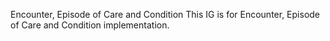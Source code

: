 Encounter, Episode of Care and Condition
This IG is for Encounter, Episode of Care and Condition implementation.